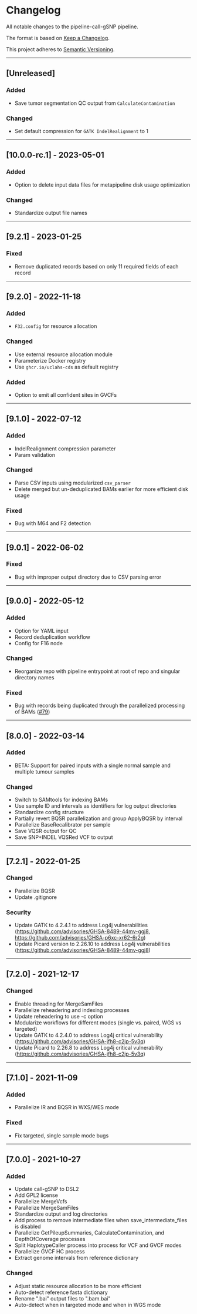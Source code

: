 # Changelog
All notable changes to the pipeline-call-gSNP pipeline.

The format is based on [Keep a Changelog](https://keepachangelog.com/en/1.0.0/).

This project adheres to [Semantic Versioning](https://semver.org/spec/v2.0.0.html).

---

## [Unreleased]
### Added
- Save tumor segmentation QC output from `CalculateContamination`
### Changed
- Set default compression for `GATK IndelRealignment` to 1

---

## [10.0.0-rc.1] - 2023-05-01
### Added
- Option to delete input data files for metapipeline disk usage optimization
### Changed
- Standardize output file names

---

## [9.2.1] - 2023-01-25
### Fixed
- Remove duplicated records based on only 11 required fields of each record

---

## [9.2.0] - 2022-11-18
### Added
- `F32.config` for resource allocation
### Changed
- Use external resource allocation module
- Parameterize Docker registry
- Use `ghcr.io/uclahs-cds` as default registry
### Added
- Option to emit all confident sites in GVCFs

---

## [9.1.0] - 2022-07-12
### Added
- IndelRealignment compression parameter
- Param validation
### Changed
- Parse CSV inputs using modularized `csv_parser`
- Delete merged but un-deduplicated BAMs earlier for more efficient disk usage
### Fixed
- Bug with M64 and F2 detection

---

## [9.0.1] - 2022-06-02
### Fixed
- Bug with improper output directory due to CSV parsing error

---

## [9.0.0] - 2022-05-12
### Added
- Option for YAML input
- Record deduplication workflow
- Config for F16 node
### Changed
- Reorganize repo with pipeline entrypoint at root of repo and singular directory names
### Fixed
- Bug with records being duplicated through the parallelized processing of BAMs ([#79](https://github.com/uclahs-cds/pipeline-call-gSNP/issues/79))

---

## [8.0.0] - 2022-03-14
### Added
- BETA: Support for paired inputs with a single normal sample and multiple tumour samples

### Changed
- Switch to SAMtools for indexing BAMs
- Use sample ID and intervals as identifiers for log output directories
- Standardize config structure
- Partially revert BQSR parallelization and group ApplyBQSR by interval
- Parallelize BaseRecalibrator per sample
- Save VQSR output for QC
- Save SNP+INDEL VQSRed VCF to output

---

## [7.2.1] - 2022-01-25
### Changed
- Parallelize BQSR
- Update .gitignore

### Security
- Update GATK to 4.2.4.1 to address Log4j vulnerabilities (https://github.com/advisories/GHSA-8489-44mv-ggj8, https://github.com/advisories/GHSA-p6xc-xr62-6r2g)
- Update Picard version to 2.26.10 to address Log4j vulnerabilities (https://github.com/advisories/GHSA-8489-44mv-ggj8)

---

## [7.2.0] - 2021-12-17
### Changed
- Enable threading for MergeSamFiles
- Parallelize reheadering and indexing processes
- Update reheadering to use -c option
- Modularize workflows for different modes (single vs. paired, WGS vs targeted)
- Update GATK to 4.2.4.0 to address Log4j critical vulnerability (https://github.com/advisories/GHSA-jfh8-c2jp-5v3q)
- Update Picard to 2.26.8 to address Log4j critical vulnerability (https://github.com/advisories/GHSA-jfh8-c2jp-5v3q) 

---

## [7.1.0] - 2021-11-09
### Added
- Parallelize IR and BQSR in WXS/WES mode

### Fixed
- Fix targeted, single sample mode bugs

---

## [7.0.0] - 2021-10-27
### Added
- Update call-gSNP to DSL2
- Add GPL2 license
- Parallelize MergeVcfs
- Parallelize MergeSamFiles
- Standardize output and log directories
- Add process to remove intermediate files when save_intermediate_files is disabled
- Parallelize GetPileupSummaries, CalculateContamination, and DepthOfCoverage processes
- Split HaplotypeCaller process into process for VCF and GVCF modes
- Parallelize GVCF HC process
- Extract genome intervals from reference dictionary

### Changed
- Adjust static resource allocation to be more efficient
- Auto-detect reference fasta dictionary
- Rename ".bai" output files to ".bam.bai"
- Auto-detect when in targeted mode and when in WGS mode
